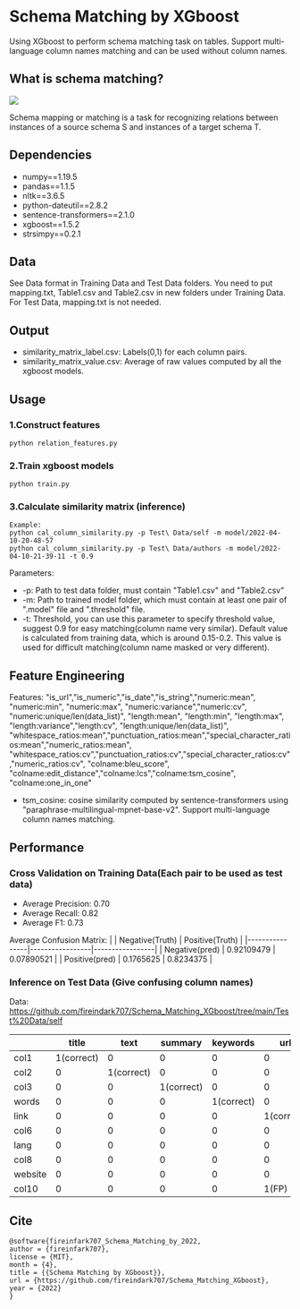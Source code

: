 # Schema Matching by XGboost
Using XGboost to perform schema matching task on tables. Support multi-language column names matching and can be used without column names.

## What is schema matching?

![](https://media.springernature.com/original/springer-static/image/prt%3A978-3-319-77525-8%2F19/MediaObjects/978-3-319-77525-8_19_Part_Fig1-20_HTML.png)

Schema mapping or matching is a task for recognizing relations between instances of a source schema S and instances of a target schema T.

## Dependencies

- numpy==1.19.5
- pandas==1.1.5
- nltk==3.6.5
- python-dateutil==2.8.2
- sentence-transformers==2.1.0
- xgboost==1.5.2
- strsimpy==0.2.1

## Data

See Data format in Training Data and Test Data folders. You need to put mapping.txt, Table1.csv and Table2.csv in new folders under Training Data. For Test Data, mapping.txt is not needed.

## Output

- similarity_matrix_label.csv: Labels(0,1) for each column pairs.
- similarity_matrix_value.csv: Average of raw values computed by all the xgboost models.

## Usage

### 1.Construct features
```
python relation_features.py
```
### 2.Train xgboost models
```
python train.py
```
### 3.Calculate similarity matrix (inference)
```
Example: 
python cal_column_similarity.py -p Test\ Data/self -m model/2022-04-10-20-48-57
python cal_column_similarity.py -p Test\ Data/authors -m model/2022-04-10-21-39-11 -t 0.9
```
Parameters:
- -p: Path to test data folder, must contain "Table1.csv" and "Table2.csv"
- -m: Path to trained model folder, which must contain at least one pair of ".model" file and ".threshold" file.
- -t: Threshold, you can use this parameter to specify threshold value, suggest 0.9 for easy matching(column name very similar). Default value is calculated from training data, which is around 0.15-0.2. This value is used for difficult matching(column name masked or very different).
## Feature Engineering

Features: "is_url","is_numeric","is_date","is_string","numeric:mean", "numeric:min", "numeric:max", "numeric:variance","numeric:cv", "numeric:unique/len(data_list)", "length:mean", "length:min", "length:max", "length:variance","length:cv", "length:unique/len(data_list)", "whitespace_ratios:mean","punctuation_ratios:mean","special_character_ratios:mean","numeric_ratios:mean", "whitespace_ratios:cv","punctuation_ratios:cv","special_character_ratios:cv","numeric_ratios:cv", "colname:bleu_score", "colname:edit_distance","colname:lcs","colname:tsm_cosine", "colname:one_in_one"

- tsm_cosine: cosine similarity computed by sentence-transformers using "paraphrase-multilingual-mpnet-base-v2". Support multi-language column names matching.

## Performance

### Cross Validation on Training Data(Each pair to be used as test data)

- Average Precision: 0.70
- Average Recall: 0.82
- Average F1: 0.73

Average Confusion Matrix:
|                | Negative(Truth) | Positive(Truth) |
|----------------|-----------------|-----------------|
| Negative(pred) | 0.92109479      | 0.07890521      |
| Positive(pred) | 0.1765625       | 0.8234375       |

### Inference on Test Data (Give confusing column names)

Data: https://github.com/fireindark707/Schema_Matching_XGboost/tree/main/Test%20Data/self

|         | title      | text       | summary    | keywords   | url        | country    | language   | domain     | name  | timestamp  |
|---------|------------|------------|------------|------------|------------|------------|------------|------------|-------|------------|
| col1    | 1(correct) | 0          | 0          | 0          | 0          | 0          | 0          | 0          | 0     | 0          |
| col2    | 0          | 1(correct) | 0          | 0          | 0          | 0          | 0          | 0          | 0     | 0          |
| col3    | 0          | 0          | 1(correct) | 0          | 0          | 0          | 0          | 0          | 0     | 0          |
| words   | 0          | 0          | 0          | 1(correct) | 0          | 0          | 0          | 0          | 0     | 0          |
| link    | 0          | 0          | 0          | 0          | 1(correct) | 0          | 0          | 0          | 0     | 0          |
| col6    | 0          | 0          | 0          | 0          | 0          | 1(correct) | 0          | 0          | 0     | 0          |
| lang    | 0          | 0          | 0          | 0          | 0          | 0          | 1(correct) | 0          | 0     | 0          |
| col8    | 0          | 0          | 0          | 0          | 0          | 0          | 0          | 1(correct) | 0     | 0          |
| website | 0          | 0          | 0          | 0          | 0          | 1(FP)      | 0          | 0          | 0(FN) | 0          |
| col10   | 0          | 0          | 0          | 0          | 1(FP)      | 0          | 0          | 0          | 0     | 1(correct) |

## Cite
```
@software{fireinfark707_Schema_Matching_by_2022,  
author = {fireinfark707},  
license = {MIT},  
month = {4},  
title = {{Schema Matching by XGboost}},  
url = {https://github.com/fireindark707/Schema_Matching_XGboost},  
year = {2022}  
}
```
